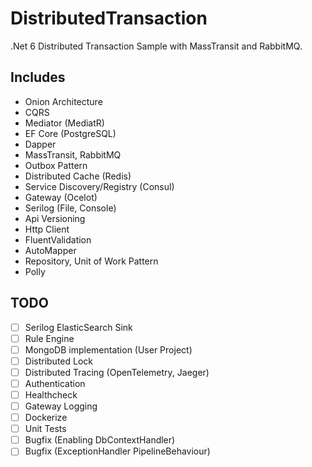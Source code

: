 # DistributedTransaction

.Net 6 Distributed Transaction Sample with MassTransit and RabbitMQ.

## Includes

- Onion Architecture
- CQRS
- Mediator (MediatR)
- EF Core (PostgreSQL)
- Dapper
- MassTransit, RabbitMQ
- Outbox Pattern
- Distributed Cache (Redis)
- Service Discovery/Registry (Consul)
- Gateway (Ocelot)
- Serilog (File, Console)
- Api Versioning
- Http Client
- FluentValidation
- AutoMapper
- Repository, Unit of Work Pattern
- Polly

## TODO
- [ ] Serilog ElasticSearch Sink
- [ ] Rule Engine
- [ ] MongoDB implementation (User Project)
- [ ] Distributed Lock
- [ ] Distributed Tracing (OpenTelemetry, Jaeger)
- [ ] Authentication
- [ ] Healthcheck
- [ ] Gateway Logging
- [ ] Dockerize
- [ ] Unit Tests
- [ ] Bugfix (Enabling DbContextHandler)
- [ ] Bugfix (ExceptionHandler PipelineBehaviour)